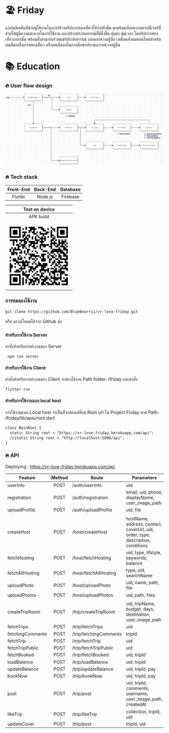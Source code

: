 <h1>🏖 Friday </h1>

แอปพลิเคชันที่ช่วยผู้ใช้งานในการสร้างทริปการท่องเที่ยวให้ง่ายยิ่งขึ้น มาพร้อมกับหลากหลายฟีเจอร์ที่ช่วยให้ผู้มีความสะดวกในการใช้งาน และสร้างประสบการณ์ที่ดียิ่งขึ้น คุ้มค่า คุ้มเวลา ในทริปการท่องเที่ยวเหล่านั้น พร้อมทั้งสามารถร่วมแชร์ประสบการณ์ บอกเล่าความรู้สึก เหมือนสังคมออนไลน์สำหรับคนที่ชอบในการท่องเที่ยว หรือคนที่ชอบในการศึกษาประสบการณ์จากผู้อื่น<p/>

<h1>📚 Education </h1>
<h3>🔥 User flow design</h3>

![Flow](./assets/UserFlow.jpg)

<h3>🔥 Tech stack</h3>

| Front-End | Back-End | Database | 
| :---: | :---: | :---: | 
| Flutter | Node js | Firebase | 

| Test on device |
| :---: |
|APK build <br><br> ![Download](./assets/FRIDAY.png)</td>|

### การทดลองใช้งาน

    git clone https://github.com/BlueBearrii/vr-love-friday.git
  
หรือ ดาวน์โหลดได้จาก Github 👍

#### สำหรับการใช้งาน Server 
คำสั่งสำหรับการทำงานของ Server
     
     npm run server

#### สำหรับการใช้งาน Client 
คำสั่งสำหรับการทำงานของ Client จะต้องใช้งาน Path folder: /friday และคำสั่ง

    flutter run
    
#### สำหรับการใช้งานแบบ local host
การใช้งานแบบ Local host จำเป็นที่จะต้องเปลี่ยน Root url ใน Project Friday ตาม Path: /friday/lib/apis/root.dart

    class MainRoot {
      static String root = "https://vr-love-friday.herokuapp.com/api";
      //static String root = "http://localhost:5000/api";
    }
    
<h3>🔥 API</h3>

Deploying : https://vr-love-friday.herokuapp.com/api

| Feature | Method  | Route | Parameters | Description |
| --- | :---: | --- | --- | --- |
| userInfo| POST | /auth/userInfo | uid | - |
| registration| POST | /auth/registration | email, uid, phone, displayName, user_image_path | - |
| uploadProfile| POST | /auth/uploadProfile | uid, file | - |
| | | | | |
| createHost| POST | /host/createHost | hostName, address, contact, coverUrl, uid, order, type, description, conditions | - |
| fetchHosting| POST | /host/fetchHosting | uid, type, lifstyle, keywords, balance | - |
| fetchAllHosting| POST | /host/fetchAllHosting | type, uid, searchName | - |
| uploadPhoto| POST | /host/uploadPhoto | uid, name, path, file | - |
| uploadPhotos| POST | /host/uploadPhotos | uid, path, files | - |
| | | | | |
| createTripRoom| POST | /trip/createTripRoom | uid, tripName, budget, days, destination, user_image_path | - |
| fetchTrips| POST | /trip/fetchTrips | uid | - |
| fetchingComments| POST | /trip/fetchingComments | tripId | - |
| fetchTrip| POST | /trip/fetchTrip | uid | - |
| fetchTripPublic| POST | /trip/fetchTripPublic | uid | - |
| fetchBooked| POST | /trip/fetchBooked | uid, tripId | - |
| loadBalance| POST | /trip/loadBalance | uid, tripId | - |
| updateBalance| POST | /trip/updateBalance | uid, tripId, pay | - |
| bookNow| POST | /trip/bookNow | uid, tripId, pay | - |
| post| POST | /trip/post | uid, tripId, comments, username, user_image_path, createdAt | - |
| likeTrip| POST | /trip/likeTrip | collection, tripId, uid | - |
| updateCover| POST | /trip/post | tripId, uid | - |



